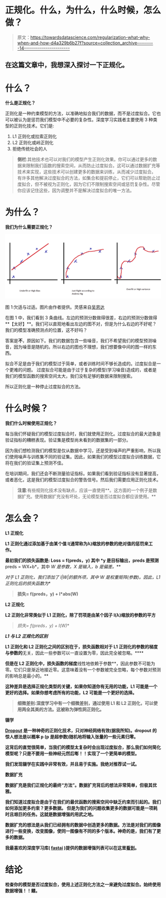 # 正规化。什么，为什么，什么时候，怎么做？

> 原文：<https://towardsdatascience.com/regularization-what-why-when-and-how-d4a329b6b27f?source=collection_archive---------14----------------------->

## 在这篇文章中，我想深入探讨一下正规化。

# 什么？

**什么是正规化？**

正则化是一种约束模型的方法，以准确地拟合我们的数据，而不是过度拟合。它也可以被认为是惩罚我们模型中不必要的复杂性。深度学习实践者主要使用 3 种类型的正则化技术。它们是:

1.  L1 正则化或拉索正则化
2.  L2 正则化或岭正则化
3.  拒绝传统社会的人

> **侧栏**:其他技术也可以对我们的模型产生正则化效果。你可以通过更多的数据来限制我们函数的搜索空间，从而防止过度拟合。这可以通过数据扩充等技术来实现，这些技术可以创建更多的数据来训练，从而减少过度拟合。
> 有许多其他解决过度拟合的方法，如集合和提前停止，它们可以帮助防止过度拟合，但不被视为正则化，因为它们不限制搜索空间或惩罚复杂性。尽管你应该记住这些，因为调整并不是解决过度拟合的唯一方法。

# 为什么？

**我们为什么需要正规化？**

![](img/e2e9d03b6dc11dead02c40ee0c6be9d4.png)

图 1:欠适与过适。图片由作者提供。灵感来自[吴恩达](https://www.youtube.com/channel/UCcIXc5mJsHVYTZR1maL5l9w)

在图 1 中，我们看到 3 条曲线。左边的预测分数做得很差，右边的预测分数做得**【太好】**。我们可以直观地看出左边的图不对，但是为什么右边的不好呢？我们的模型准确预测点的位置，这不好吗？

答案是**不**，原因如下。我们的数据包含一些噪音，我们不希望我们的模型预测噪音，因为噪音是随机的。所以右边的图也不理想，我们想要像中间的图一样的东西。

拟合不足是由于我们的模型过于简单，或者训练时间不够长造成的。过度拟合是一个更难的问题。
过度拟合可能是由于过于复杂的模型(学习噪音)造成的，或者是我们的模型函数的搜索空间太大，我们没有足够的数据来限制搜索。

所以正则化是一种停止过度拟合的方法。

# 什么时候？

**我们什么时候使用正规化？**

每当我们怀疑我们的模型过度拟合时，我们就使用正则化。过度拟合的最大迹象是验证指标的糟糕表现。验证集是模型尚未看到的数据集的一部分。

因为我们想检测我们的模型是仅从数据中学习，还是受到噪声的严重影响，所以我们使用噪声与训练集不同的验证集。因此，如果我们的模型过度拟合训练数据，它将在我们的验证集上预测不佳。

在培训期间，我们还会不断测量验证指标。如果我们看到验证指标没有显著提高，或者恶化，这是我们的模型过度拟合的警告信号。然后我们需要应用正则化技术。

> **注意**:有些规则化技术没有缺点，应该一直使用**。这方面的一个例子是数据扩充。使用数据扩充没有坏处，无论模型是否过度拟合都应该使用。**

# **怎么会？**

****L1 正规化****

**L1 正则化通过添加基于由某个值 l(通常称为λ)缩放的参数的绝对值的惩罚来工作。**

**最初我们的损失函数是: **Loss = f(preds，y)** 其中 *y 是目标输出，preds 是预测**preds = WX+b*，其中 *W 是参数，X 是输入，b 是偏差。***

**对于 L1 正则化，我们添加了 l*|W|的额外项，其中 W 是权重矩阵(参数)。因此，L1 正则化后的损失函数为**

> **损失= f(preds，y) + l*abs(W)**

****L2 正规化****

**L2 正则化非常类似于 L1 正则化，除了罚项是由某个因子 l(λ)缩放的参数的平方**

> **损失= f(preds，y) + l*(W)**

*****L1 与 L2 正规化的区别*****

**L1 正则化和 L2 正则化之间的区别在于，损失函数相对于 L1 正则化的参数的梯度与参数的**无关，因此一些参数可以一直设置为零，因此完全被忽略。****

**但是在 L2 正则化中，损失函数的梯度**线性地依赖于参数**，因此参数不可能为零。它们只是渐近地接近零。这意味着没有一个参数被完全忽略，每个参数对预测的影响总是最小的。**

**这种差异是选择正规化类型的关键，如果你知道你有无用的功能，L1 可能是一个更好的选择。如果你想考虑所有的功能，L2 可能是一个更好的选择。**

> **细微差别:深度学习中有一个细微差别，通过使用 L1 和 L2 正则化，可以使用两全其美的方法。这被称为弹性网正则化。**

****辍学****

**[Dropout](https://www.cs.toronto.edu/~hinton/absps/JMLRdropout.pdf) 是一种神奇的正则化技术，只对神经网络有效(据我所知)。dropout 的惊人想法是以概率 p (p 是超参数)随机地将输入张量的一些元素归零。**

**这背后的直觉很简单，当我们的模型太复杂时会出现过度拟合，那么我们如何简化模型呢？只是不要用一些神经元然后嘭！！实现了一个更简单的模型。**

**我们发现辍学在实践中非常有效，并且易于实施。我绝对推荐试一试。**

****数据扩充****

**数据扩充是我们正规化的最终“方法”。数据扩充背后的想法非常简单，但极其优雅。**

**我们知道过度拟合是由于在我们的最优函数的搜索空间中缺乏约束而引起的。我们如何添加更多约束？更多数据。
但是为我们的问题收集更多的数据可能是一项耗时且艰巨的任务。这就是数据增强的用武之地。**

**数据扩充的想法是从我们已经拥有的数据中创造更多的数据。方法是对我们的图像进行一些变换，改变图像，使同一图像有不同的多个版本。神奇的是，我们有了更多的数据。**

**我最喜欢的深度学习库( [fastai](https://www.fast.ai/) )提供的数据增强列表可以在这里[看到](https://docs.fast.ai/vision.augment)。**

# **结论**

**检查你的模型是否过度拟合，使用上述正则化方法之一来避免过度拟合。始终使用数据增强！！鳍。**